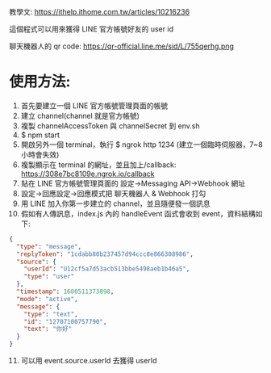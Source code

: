 教學文:
https://ithelp.ithome.com.tw/articles/10216236

這個程式可以用來獲得 LINE 官方帳號好友的 user id

聊天機器人的 qr code: https://qr-official.line.me/sid/L/755qerhg.png

# 使用方法:

1. 首先要建立一個 LINE 官方帳號管理頁面的帳號
2. 建立 channel(channel 就是官方帳號)
3. 複製 channelAccessToken 與 channelSecret 到 env.sh
4. \$ npm start
5. 開啟另外一個 terminal，執行 \$ ngrok http 1234 (建立一個臨時伺服器，7~8 小時會失效)
6. 複製顯示在 terminal 的網址，並且加上/callback: https://308e7bc8109e.ngrok.io/callback
7. 貼在 LINE 官方帳號管理頁面的 設定->Messaging API->Webhook 網址
8. 設定->回應設定->回應模式把 聊天機器人 & Webhook 打勾
9. 用 LINE 加入你第一步建立的 channel，並且隨便發一個訊息
10. 假如有人傳訊息，index.js 內的 handleEvent 函式會收到 event，資料結構如下:

```json
{
  "type": "message",
  "replyToken": "1cdabb80b237457d94ccc8e866308986",
  "source": {
    "userId": "U12cf5a7d53acb513bbe5498aeb1b46a5",
    "type": "user"
  },
  "timestamp": 1600511373898,
  "mode": "active",
  "message": {
    "type": "text",
    "id": "12707100757790",
    "text": "你好"
  }
}
```

11. 可以用 event.source.userId 去獲得 userId
